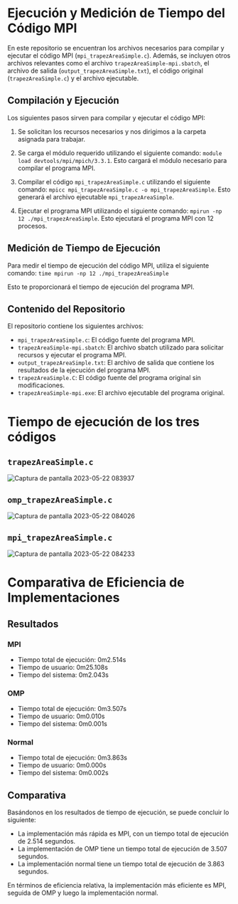 
# Ejecución y Medición de Tiempo del Código MPI

En este repositorio se encuentran los archivos necesarios para compilar y ejecutar el código MPI (`mpi_trapezAreaSimple.c`). Además, se incluyen otros archivos relevantes como el archivo `trapezAreaSimple-mpi.sbatch`, el archivo de salida (`output_trapezAreaSimple.txt`), el código original (`trapezAreaSimple.c`) y el archivo ejecutable.

## Compilación y Ejecución

Los siguientes pasos sirven para compilar y ejecutar el código MPI:

1. Se solicitan los recursos necesarios y nos dirigimos a la carpeta asignada para trabajar.

2. Se carga el módulo requerido utilizando el siguiente comando: `module load devtools/mpi/mpich/3.3.1`. Esto cargará el módulo necesario para compilar el programa MPI.

3. Compilar el código `mpi_trapezAreaSimple.c` utilizando el siguiente comando: `mpicc mpi_trapezAreaSimple.c -o mpi_trapezAreaSimple`. Esto generará el archivo ejecutable `mpi_trapezAreaSimple`.

4. Ejecutar el programa MPI utilizando el siguiente comando: `mpirun -np 12 ./mpi_trapezAreaSimple`. Esto ejecutará el programa MPI con 12 procesos.

## Medición de Tiempo de Ejecución

Para medir el tiempo de ejecución del código MPI, utiliza el siguiente comando: `time mpirun -np 12 ./mpi_trapezAreaSimple`

Esto te proporcionará el tiempo de ejecución del programa MPI.

## Contenido del Repositorio

El repositorio contiene los siguientes archivos:

- `mpi_trapezAreaSimple.c`: El código fuente del programa MPI.
- `trapezAreaSimple-mpi.sbatch`: El archivo sbatch utilizado para solicitar recursos y ejecutar el programa MPI.
- `output_trapezAreaSimple.txt`: El archivo de salida que contiene los resultados de la ejecución del programa MPI.
- `trapezAreaSimple.C`: El código fuente del programa original sin modificaciones.
- `trapezAreaSimple-mpi.exe`: El archivo ejecutable del programa original.

# Tiempo de ejecución de los tres códigos
## `trapezAreaSimple.c`
![Captura de pantalla 2023-05-22 083937](https://github.com/SC3UIS/IntroPP2183076/assets/82180254/d2f147d9-cd31-4066-8b2e-9eeef69272be)</br>
## `omp_trapezAreaSimple.c`
![Captura de pantalla 2023-05-22 084026](https://github.com/SC3UIS/IntroPP2183076/assets/82180254/588908f3-c8c9-4899-b227-affed63eb436)</br>
## `mpi_trapezAreaSimple.c`
![Captura de pantalla 2023-05-22 084233](https://github.com/SC3UIS/IntroPP2183076/assets/82180254/057c4f9d-4486-409a-bc54-9cf5076a9aaa)</br>

# Comparativa de Eficiencia de Implementaciones

## Resultados

### MPI

- Tiempo total de ejecución: 0m2.514s
- Tiempo de usuario: 0m25.108s
- Tiempo del sistema: 0m2.043s

### OMP

- Tiempo total de ejecución: 0m3.507s
- Tiempo de usuario: 0m0.010s
- Tiempo del sistema: 0m0.001s

### Normal

- Tiempo total de ejecución: 0m3.863s
- Tiempo de usuario: 0m0.000s
- Tiempo del sistema: 0m0.002s

## Comparativa

Basándonos en los resultados de tiempo de ejecución, se puede concluir lo siguiente:

- La implementación más rápida es MPI, con un tiempo total de ejecución de 2.514 segundos.
- La implementación de OMP tiene un tiempo total de ejecución de 3.507 segundos.
- La implementación normal tiene un tiempo total de ejecución de 3.863 segundos.

En términos de eficiencia relativa, la implementación más eficiente es MPI, seguida de OMP y luego la implementación normal.
